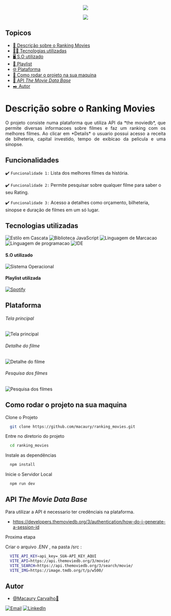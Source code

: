 <p align="center">
   <img src="http://img.shields.io/static/v1?label=STATUS&message=%20FINALIZADO&color=RED&style=for-the-badge"/>
</p>
<p align="center">
  <img src="https://img.shields.io/github/repo-size/macaury/ranking_movies"/>
</p>


## Topicos 

- [🎥 Descrição sobre o Ranking Movies](#Descrição-sobre-o-Ranking-Movies)
- [👨‍💻 Tecnologias utilizadas](#Tecnologias-utilizadas)
- [🖥️ S.O utilizado](#S.O-utilizado)
- [📼 Playlist](#Playlist-utilizada)
- [🌐 Plataforma](#Plataforma)
- [📁 Como rodar o projeto na sua maquina](#Como-rodar-o-projeto-na-sua-maquina)
- [📡 API *The Movie Data Base* ](#API-*The-Movie-Data-Base*)
- [✒️ Autor](#Autor)


# Descrição sobre o Ranking Movies

<p align="justify">
O projeto consiste numa plataforma que utiliza API da *the moviedb*, que permite diversas informacoes sobre filmes e faz um ranking com os melhores filmes. Ao clicar em *Details* o usuario possui acesso a receita de bilheteria, capital investido, tempo de exibicao da pelicula e uma sinopse.
</p>

## Funcionalidades

:heavy_check_mark: `Funcionalidade 1:` Lista dos melhores filmes da história.

:heavy_check_mark: `Funcionalidade 2:` Permite pesquisar sobre qualquer filme para saber o seu Rating.

:heavy_check_mark: `Funcionalidade 3:` Acesso a detalhes como orçamento, bilheteria, sinopse e duração de filmes em um só lugar.


## Tecnologias utilizadas
 
![Estilo em Cascata](https://img.shields.io/badge/CSS3-1572B6?style=for-the-badge&logo=css3&logoColor=white)
![Biblioteca JavaScript](https://img.shields.io/badge/React-20232A?style=for-the-badge&logo=react&logoColor=61DAFB)
![Linguagem de Marcacao](https://img.shields.io/badge/HTML5-E34F26?style=for-the-badge&logo=html5&logoColor=white)
![Linguagem de programacao](https://img.shields.io/badge/JavaScript-F7DF1E?style=for-the-badge&logo=javascript&logoColor=black)
![IDE](https://img.shields.io/badge/Visual_Studio_Code-0078D4?style=for-the-badge&logo=visual%20studio%20code&logoColor=white)

#### S.O utilizado

![Sistema Operacional](https://img.shields.io/badge/Windows-0078D6?style=for-the-badge&logo=windows&logoColor=white)

#### Playlist utilizada

[![Spotify](https://img.shields.io/badge/Spotify-1ED760?&style=for-the-badge&logo=spotify&logoColor=white)](https://open.spotify.com/playlist/37i9dQZF1E4xLkk6PvMhnr?si=IJIohQMyT9WikBhK2t2-2g&utm_source=whatsapp)

## Plataforma 

###### *Tela principal*
![Tela principal]( https://user-images.githubusercontent.com/64115668/197311438-a9878d71-4da1-4b57-8b83-2451ff11c253.jpeg)

###### *Detalhe do filme*
![Detalhe do filme](https://user-images.githubusercontent.com/64115668/197311445-860da38a-ecef-4c06-82cd-8863c70516eb.jpeg)

###### *Pesquisa dos filmes*
![Pesquisa dos filmes](https://user-images.githubusercontent.com/64115668/197311447-f82c5f5d-fd5e-4d0b-ba68-c212d895b587.jpeg)

## Como rodar o projeto na sua maquina

Clone o Projeto

```bash
  git clone https://github.com/macaury/ranking_movies.git
```

Entre no diretorio do projeto

```bash
  cd ranking_movies
```

Instale as dependências

```bash
  npm install
```

Inicie o Servidor Local

```bash
  npm run dev
```

## API *The Movie Data Base*

Para utilizar a API é necessario ter credênciais na plataforma.

- https://developers.themoviedb.org/3/authentication/how-do-i-generate-a-session-id

Proxima etapa

Criar o arquivo .ENV , na pasta /src :

```bash
  VITE_API_KEY=api_key=_SUA-API_KEY_AQUI
  VITE_API=https://api.themoviedb.org/3/movie/
  VITE_SEARCH=https://api.themoviedb.org/3/search/movie/
  VITE_IMG=https://image.tmdb.org/t/p/w500/ 
```

## Autor

- [@Macaury Carvalho🧠](https://www.github.com/macaury)

[![Email](https://img.shields.io/badge/Gmail-D14836?style=for-the-badge&logo=gmail&logoColor=white)](https://mail.google.com/mail/u/4/#inbox?compose=new)
[![LinkedIn](https://img.shields.io/badge/LinkedIn-0077B5?style=for-the-badge&logo=linkedin&logoColor=white)](https://www.linkedin.com/in/macaury-carvalho-5011b8205)
